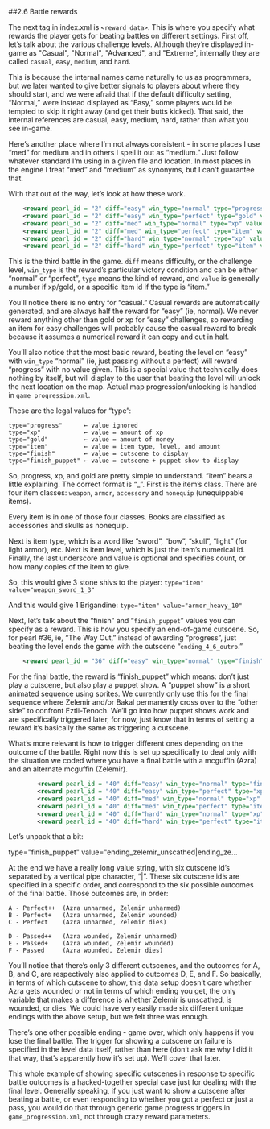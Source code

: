 ##2.6 Battle rewards

The next tag in index.xml is `<reward_data>`. This is where you specify what rewards the player gets for beating battles on different settings. First off, let’s talk about the various challenge levels. Although they’re displayed in-game as "Casual", "Normal", "Advanced", and "Extreme", internally they are called `casual`, `easy`, `medium`, and `hard`.

This is because the internal names came naturally to us as programmers, but we later wanted to give better signals to players about where they should start, and we were afraid that if the default difficulty setting, “Normal,” were instead displayed as “Easy,” some players would be tempted to skip it right away (and get their butts kicked). That said, the internal references are casual, easy, medium, hard, rather than what you see in-game.

Here’s another place where I’m not always consistent - in some places I use “med” for medium and in others I spell it out as “medium.” Just follow whatever standard I’m using in a given file and location. In most places in the engine I treat “med” and “medium” as synonyms, but I can’t guarantee that.

With that out of the way, let’s look at how these work.

```xml
	<reward pearl_id = "2" diff="easy" win_type="normal" type="progress" value="" />
	<reward pearl_id = "2" diff="easy" win_type="perfect" type="gold" value="100" />
	<reward pearl_id = "2" diff="med" win_type="normal" type="xp" value="75" />
	<reward pearl_id = "2" diff="med" win_type="perfect" type="item" value="weapon_bow_2" />
	<reward pearl_id = "2" diff="hard" win_type="normal" type="xp" value="150" />
	<reward pearl_id = "2" diff="hard" win_type="perfect" type="item" value="weapon_bow_3" />
```

This is the third battle in the game. `diff` means difficulty, or the challenge level, `win_type` is the reward’s particular victory condition and can be either “normal” or “perfect”, `type` means the kind of reward, and `value` is generally a number if xp/gold, or a specific item id if the type is “item.”

You’ll notice there is no entry for “casual.” Casual rewards are automatically generated, and are always half the reward for “easy” (ie, normal). We never reward anything other than gold or xp for “easy” challenges, so rewarding an item for easy challenges will probably cause the casual reward to break because it assumes a numerical reward it can copy and cut in half.

You’ll also notice that the most basic reward, beating the level on “easy” with `win_type` “normal” (ie, just passing without a perfect) will reward “progress” with no value given. This is a special value that technically does nothing by itself, but will display to the user that beating the level will unlock the next location on the map. Actual map progression/unlocking is handled in `game_progression.xml`.

These are the legal values for “type”:

```
type="progress"      ← value ignored
type="xp"            ← value = amount of xp
type="gold"          ← value = amount of money
type="item"          ← value = item type, level, and amount
type="finish"        ← value = cutscene to display
type="finish_puppet" ← value = cutscene + puppet show to display
```

So, progress, xp, and gold are pretty simple to understand. “item” bears a little explaining. The correct format is “<class>_<type>_<level>_<count>”. First is the item’s class. There are four item classes: `weapon`, `armor`, `accessory` and `nonequip` (unequippable items).

Every item is in one of those four classes. Books are classified as accessories and skulls as nonequip.

Next is item type, which is a word like “sword”, “bow”, “skull”, “light” (for light armor), etc. Next is item level, which is just the item’s numerical id. Finally, the last underscore and value is optional and specifies count, or how many copies of the item to give.

So, this would give 3 stone shivs to the player:
`type="item" value="weapon_sword_1_3"`

And this would give 1 Brigandine:
`type="item" value="armor_heavy_10"`

Next, let’s talk about the “finish” and “`finish_puppet`” values you can specify as a reward. This is how you specify an end-of-game cutscene. So, for pearl #36, ie, “The Way Out,” instead of awarding “progress”, just beating the level ends the game with the cutscene “`ending_4_6_outro`.”

```xml
	<reward pearl_id = "36" diff="easy" win_type="normal" type="finish" value="ending_4_6_outro,sad" />
```

For the final battle, the reward is “finish_puppet” which means: don’t just play a cutscene, but also play a puppet show. A “puppet show” is a short animated sequence using sprites. We currently only use this for the final sequence where Zelemir and/or Bakal permanently cross over to the “other side” to confront Eztli-Tenoch. We’ll go into how puppet shows work and are specifically triggered later, for now, just know that in terms of setting a reward it’s basically the same as triggering a cutscene.

What’s more relevant is how to trigger different ones depending on the outcome of the battle. Right now this is set up specifically to deal only with the situation we coded where you have a final battle with a mcguffin (Azra) and an alternate mcguffin (Zelemir).

```xml
		<reward pearl_id = "40" diff="easy" win_type="normal" type="finishpuppet" value="ending_zelemir_unscathed|ending_zelemir_wounded|ending_zelemir_dead|ending_zelemir_unscathed|ending_zelemir_wounded|ending_zelemir_dead" />
		<reward pearl_id = "40" diff="easy" win_type="perfect" type="xp" value="400" />
		<reward pearl_id = "40" diff="med" win_type="normal" type="xp" value="2100" />
		<reward pearl_id = "40" diff="med" win_type="perfect" type="item" value="weapon_bow_9" />
		<reward pearl_id = "40" diff="hard" win_type="normal" type="xp" value="5000" />
		<reward pearl_id = "40" diff="hard" win_type="perfect" type="item" value="weapon_sword_12" />
```
Let’s unpack that a bit:

type="finish_puppet" value="ending_zelemir_unscathed|ending_ze...

At the end we have a really long value string, with six cutscene id’s separated by a vertical pipe character, “|”. These six cutscene id’s are specified in a specific order, and correspond to the six possible outcomes of the final battle. Those outcomes are, in order:

```
A - Perfect++  (Azra unharmed, Zelemir unharmed)
B - Perfect+   (Azra unharmed, Zelemir wounded)
C - Perfect    (Azra unharmed, Zelemir dies)

D - Passed++   (Azra wounded, Zelemir unharmed)
E - Passed+    (Azra wounded, Zelemir wounded)
F - Passed     (Azra wounded, Zelemir dies)
```

You’ll notice that there’s only 3 different cutscenes, and the outcomes for A, B, and C, are respectively also applied to outcomes D, E, and F. So basically, in terms of which cutscene to show, this data setup doesn’t care whether Azra gets wounded or not in terms of which ending you get, the only variable that makes a difference is whether Zelemir is unscathed, is wounded, or dies. We could have very easily made six different unique endings with the above setup, but we felt three was enough.

There’s one other possible ending - game over, which only happens if you lose the final battle. The trigger for showing a cutscene on failure is specified in the level data itself, rather than here (don’t ask me why I did it that way, that’s apparently how it’s set up). We’ll cover that later.

This whole example of showing specific cutscenes in response to specific battle outcomes is a hacked-together special case just for dealing with the final level. Generally speaking, if you just want to show a cutscene after beating a battle, or even responding to whether you got a perfect or just a pass, you would do that through generic game progress triggers in `game_progression.xml`, not through crazy reward parameters. 
